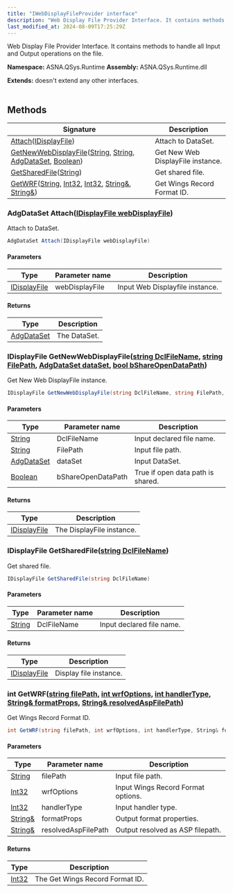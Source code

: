```yaml
---
title: "IWebDisplayFileProvider interface"
description: "Web Display File Provider Interface. It contains methods to handle all Input and Output operations on the file. "
last_modified_at: 2024-08-09T17:25:29Z
---
```


Web Display File Provider Interface. It contains methods to handle all Input and Output operations on the file.

**Namespace:** ASNA.QSys.Runtime
**Assembly:** ASNA.QSys.Runtime.dll

**Extends:** doesn't extend any other interfaces.
<br>
<br>

## Methods

| Signature | Description |
| --- | --- |
| [Attach](#adgdataset-attachidisplayfile-webdisplayfile)([IDisplayFile](/reference/expo/qsys-expo-model/i-display-file.html)) | Attach to DataSet. 
| [GetNewWebDisplayFile](#idisplayfile-getnewwebdisplayfilestring-dclfilename-string-filepath-adgdataset-dataset-bool-bshareopendatapath)([String](https://docs.microsoft.com/en-us/dotnet/api/system.string), [String](https://docs.microsoft.com/en-us/dotnet/api/system.string), [AdgDataSet](/reference/datagate/datagate-client/adg-data-set.html), [Boolean](https://docs.microsoft.com/en-us/dotnet/api/system.boolean)) | Get New Web DisplayFile instance.
| [GetSharedFile](#idisplayfile-getsharedfilestring-dclfilename)([String](https://docs.microsoft.com/en-us/dotnet/api/system.string)) | Get shared file.
| [GetWRF](#int-getwrfstring-filepath-int-wrfoptions-int-handlertype-string-formatprops-string-resolvedaspfilepath)([String](https://docs.microsoft.com/en-us/dotnet/api/system.string), [Int32](https://docs.microsoft.com/en-us/dotnet/api/system.int32), [Int32](https://docs.microsoft.com/en-us/dotnet/api/system.int32), [String&](https://docs.microsoft.com/en-us/dotnet/api/system.string), [String&](https://docs.microsoft.com/en-us/dotnet/api/system.string)) | Get Wings Record Format ID.

### AdgDataSet Attach([IDisplayFile webDisplayFile](/reference/expo/qsys-expo-model/i-display-file.html))

Attach to DataSet. 

```cs
AdgDataSet Attach(IDisplayFile webDisplayFile)
```

#### Parameters

| Type | Parameter name | Description
| --- | --- | ---
| [IDisplayFile](/reference/expo/qsys-expo-model/i-display-file.html) | webDisplayFile | Input Web Displayfile instance.

#### Returns

| Type | Description
| --- | ---
| [AdgDataSet](/reference/datagate/datagate-client/adg-data-set.html) | The DataSet.

### IDisplayFile GetNewWebDisplayFile([string DclFileName](https://learn.microsoft.com/en-us/dotnet/api/system.string?view=net-8.0), [string FilePath](https://learn.microsoft.com/en-us/dotnet/api/system.string?view=net-8.0), [AdgDataSet dataSet](/reference/datagate/datagate-client/adg-data-set.html), [bool bShareOpenDataPath](https://docs.microsoft.com/en-us/dotnet/api/system.boolean))

Get New Web DisplayFile instance.

```cs
IDisplayFile GetNewWebDisplayFile(string DclFileName, string FilePath, AdgDataSet dataSet, bool bShareOpenDataPath)
```

#### Parameters

| Type | Parameter name | Description
| --- | --- | ---
| [String](https://docs.microsoft.com/en-us/dotnet/api/system.string) | DclFileName | Input declared file name.
| [String](https://docs.microsoft.com/en-us/dotnet/api/system.string) | FilePath | Input file path.
| [AdgDataSet](/reference/datagate/datagate-client/adg-data-set.html) | dataSet | Input DataSet.
| [Boolean](https://docs.microsoft.com/en-us/dotnet/api/system.boolean) | bShareOpenDataPath | True if open data path is shared.

#### Returns

| Type | Description
| --- | ---
| [IDisplayFile](/reference/expo/qsys-expo-model/i-display-file.html) | The DisplayFile instance.

### IDisplayFile GetSharedFile([string DclFileName](https://learn.microsoft.com/en-us/dotnet/api/system.string?view=net-8.0))

Get shared file.

```cs
IDisplayFile GetSharedFile(string DclFileName)
```

#### Parameters

| Type | Parameter name | Description
| --- | --- | ---
| [String](https://docs.microsoft.com/en-us/dotnet/api/system.string) | DclFileName | Input declared file name.

#### Returns

| Type | Description
| --- | ---
| [IDisplayFile](/reference/expo/qsys-expo-model/i-display-file.html) | Display file instance.

### int GetWRF([string filePath](https://learn.microsoft.com/en-us/dotnet/api/system.string?view=net-8.0), [int wrfOptions](https://learn.microsoft.com/en-us/dotnet/csharp/language-reference/builtin-types/integral-numeric-types), [int handlerType](https://learn.microsoft.com/en-us/dotnet/csharp/language-reference/builtin-types/integral-numeric-types), [String& formatProps](https://docs.microsoft.com/en-us/dotnet/api/system.string), [String& resolvedAspFilePath](https://docs.microsoft.com/en-us/dotnet/api/system.string))

Get Wings Record Format ID.

```cs
int GetWRF(string filePath, int wrfOptions, int handlerType, String& formatProps, String& resolvedAspFilePath)
```

#### Parameters

| Type | Parameter name | Description
| --- | --- | ---
| [String](https://docs.microsoft.com/en-us/dotnet/api/system.string) | filePath | Input file path.
| [Int32](https://docs.microsoft.com/en-us/dotnet/api/system.int32) | wrfOptions | Input Wings Record Format options.
| [Int32](https://docs.microsoft.com/en-us/dotnet/api/system.int32) | handlerType | Input handler type.
| [String&](https://docs.microsoft.com/en-us/dotnet/api/system.string) | formatProps | Output format properties.
| [String&](https://docs.microsoft.com/en-us/dotnet/api/system.string) | resolvedAspFilePath | Output resolved as ASP filepath.

#### Returns

| Type | Description
| --- | ---
| [Int32](https://docs.microsoft.com/en-us/dotnet/api/system.int32) | The Get Wings Record Format ID.
